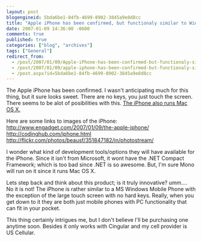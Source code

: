```yaml
---
layout: post
blogengineid: 5bda6be1-84fb-4699-8902-3845a9e8d8cc
title: "Apple iPhone has been confirmed, but functionaly similar to Windows Mobile Phone"
date: 2007-01-09 14:36:00 -0600
comments: true
published: true
categories: ["blog", "archives"]
tags: ["General"]
redirect_from: 
  - /post/2007/01/09/Apple-iPhone-has-been-confirmed-but-functionaly-similar-to-Windows-Mobile-Phone
  - /post/2007/01/09/apple-iphone-has-been-confirmed-but-functionaly-similar-to-windows-mobile-phone
  - /post.aspx?id=5bda6be1-84fb-4699-8902-3845a9e8d8cc
---
```

<!-- more -->
<p>The Apple iPhone has been confirmed. I wasn't anticipating much for this thing, but it sure looks sweet. There are no keys, you just touch the screen. There seems to be alot of posibilities with this. <a href="http://www.engadget.com/2007/01/09/the-apple-iphone/">The iPhone also runs Mac OS X.</a></p>
<p>Here are some links to images of the iPhone:<br /><a href="http://www.engadget.com/2007/01/09/the-apple-iphone/">http://www.engadget.com/2007/01/09/the-apple-iphone/</a><br /><a href="http://codinghub.com/iphone.html">http://codinghub.com/iphone.html</a><br /><a href="http://flickr.com/photos/beausf/351847182/in/photostream/">http://flickr.com/photos/beausf/351847182/in/photostream/</a></p>
<p>I wonder what kind of development tools/options they will have available for the iPhone. Since it isn't from Microsoft, it wont have the .NET Compact Framework; which is too bad since .NET is so awesome. But, I'm sure Mono will run on it&nbsp;since it runs Mac OS X.</p>
<p>Lets step back and think about this product; is it truly innovative? umm.... No it is not! The iPhone is rather similar to&nbsp;a MS Windows Mobile Phone with the exception&nbsp;of the large touch screen with no hard keys.&nbsp;Really, when you get down to it they are both just&nbsp;mobile phones with PC functionality&nbsp;that can fit in your pocket.</p>
<p>This thing certainly intrigues me, but I don't believe I'll be purchasing one anytime soon. Besides it only works with Cingular and my cell provider is US Cellular.</p>
